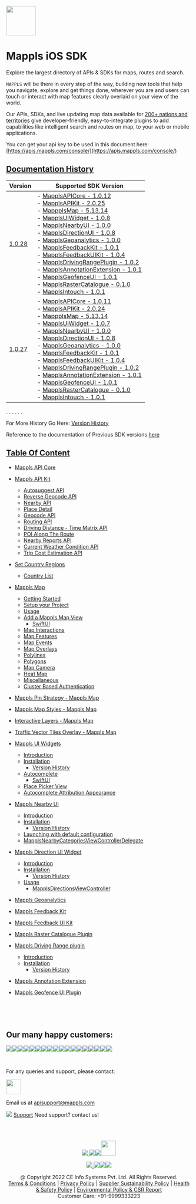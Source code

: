 [<img src="https://about.mappls.com/images/mappls-b-logo.svg" height="80"/> </p>](https://www.mapmyindia.com/api)

# Mappls iOS SDK
Explore the largest directory of APIs & SDKs for maps, routes and search.

`MAPPLS` will be there in every step of the way, building new tools that help you navigate, explore and get things done, wherever you are and users can touch or interact with map features clearly overlaid on your view of the world.

Our APIs, SDKs, and live updating map data available for [200+ nations and territories](https://github.com/MapmyIndia/mapmyindia-rest-api/blob/master/docs/countryISO.md) give developer-friendly, easy-to-integrate plugins to add capabilities like intelligent
search and routes on map, to your web or mobile applications.

You can get your api key to be used in this document here: [https://apis.mappls.com/console/](https://apis.mappls.com/console/)

## [Documentation History](#Documentation-History)

| Version | Supported SDK Version |
| ------- | --------------------- |
| [1.0.28](./docs/v1.0.28/README.md) | - [MapplsAPICore - 1.0.12](./docs/v1.0.28/MapplsAPICore.md) <br/> - [MapplsAPIKit - 2.0.25](./docs/v1.0.28/MapplsAPIKit.md) <br/> - [MappplsMap - 5.13.14](./docs/v1.0.28/MapplsMap.md#Vector-iOS-Map) <br/> - [MapplsUIWidget - 1.0.8](./docs/v1.0.28/MapplsUIWidgets.md) <br/> - [MapplsNearbyUI - 1.0.0](./docs/v1.0.28/MapplsNearbyUI.md) <br/> - [MapplsDirectionUI - 1.0.8](./docs/v1.0.28/MapplsDirectionUI.md) <br/> - [MapplsGeoanalytics - 1.0.0](./docs/v1.0.28/MapplsGeoanalytics.md) <br/> - [MapplsFeedbackKit - 1.0.1](./docs/v1.0.28/MapplsFeedbackKit.md) <br/> - [MapplsFeedbackUIKit - 1.0.4](./docs/v1.0.28/MapplsFeedbackUIKit.md) <br/> - [MapplsDrivingRangePlugin - 1.0.2](./docs/v1.0.28/MapplsDrivingRangePlugin.md) <br/> - [MapplsAnnotationExtension - 1.0.1](./docs/v1.0.28/MapplsAnnotationExtension.md) <br/> - [MapplsGeofenceUI - 1.0.1](./docs/v1.0.28/MapplsGeofenceUI.md) <br/> - [MapplsRasterCatalogue - 0.1.0](./docs/v1.0.28/RasterCatalouge.md) <br/> - [MapplsIntouch - 1.0.1](./docs/v1.0.28/MapplsIntouch.md)|
| [1.0.27](./docs/v1.0.27/README.md) | - [MapplsAPICore - 1.0.11](./docs/v1.0.27/MapplsAPICore.md) <br/> - [MapplsAPIKit - 2.0.24](./docs/v1.0.27/MapplsAPIKit.md) <br/> - [MappplsMap - 5.13.14](./docs/v1.0.27/MapplsMap.md#Vector-iOS-Map) <br/> - [MapplsUIWidget - 1.0.7](./docs/v1.0.27/MapplsUIWidgets.md) <br/> - [MapplsNearbyUI - 1.0.0](./docs/v1.0.27/MapplsNearbyUI.md) <br/> - [MapplsDirectionUI - 1.0.8](./docs/v1.0.27/MapplsDirectionUI.md) <br/> - [MapplsGeoanalytics - 1.0.0](./docs/v1.0.27/MapplsGeoanalytics.md) <br/> - [MapplsFeedbackKit - 1.0.1](./docs/v1.0.27/MapplsFeedbackKit.md) <br/> - [MapplsFeedbackUIKit - 1.0.4](./docs/v1.0.27/MapplsFeedbackUIKit.md) <br/> - [MapplsDrivingRangePlugin - 1.0.2](./docs/v1.0.27/MapplsDrivingRangePlugin.md) <br/> - [MapplsAnnotationExtension - 1.0.1](./docs/v1.0.27/MapplsAnnotationExtension.md) <br/> - [MapplsGeofenceUI - 1.0.1](./docs/v1.0.27/MapplsGeofenceUI.md) <br/> - [MapplsRasterCatalogue - 0.1.0](./docs/v1.0.27/RasterCatalouge.md) <br/> - [MapplsIntouch - 1.0.1](./docs/v1.0.27/MapplsIntouch.md)|
. . . . . .

For More History Go Here: [Version History](./Version-History.md)

Reference to the documentation of Previous SDK versions [here](https://github.com/mappls-api/mapmyindia-maps-vectorSDK-iOS)

## [Table Of Content](#Table-Of-Content)
- [Mappls API Core](./docs/v1.0.28/MapplsAPICore.md)[](#Mappls-API-Core)

- [Mappls API Kit](./docs/v1.0.28/MapplsAPIKit.md)
    * [Autosuggest API](./docs/v1.0.28/MapplsAPIKit.md#Autosuggest-API)
    * [Reverse Geocode API](./docs/v1.0.28/MapplsAPIKit.md#Reverse-Geocoding-API)
    * [Nearby API](./docs/v1.0.28/MapplsAPIKit.md#Nearby-API)
    * [Place Detail](./docs/v1.0.28/MapplsAPIKit.md#Place-Detail)
    * [Geocode API](./docs/v1.0.28/MapplsAPIKit.md#Geocoding-API)
    * [Routing API](./docs/v1.0.28/MapplsAPIKit.md#Routing-API)
    * [Driving Distance - Time Matrix API](./docs/v1.0.28/MapplsAPIKit.md#Driving-Distance-Time-Matrix-API)
    * [POI Along The Route](./docs/v1.0.28/MapplsAPIKit.md#POI-Along-The-Route-API)
    * [Nearby Reports API](./docs/v1.0.28/MapplsAPIKit.md#Nearby-Reports-API)
    * [Current Weather Condition API](./docs/v1.0.28/MapplsAPIKit.md#Current-Weather-Condition-API)
    * [Trip Cost Estimation API](./docs/v1.0.28/MapplsAPIKit.md#Trip-Cost-Estimation-API)

- [Set Country Regions](./docs/v1.0.28/Regions.md)
    - [Country List](https://github.com/mappls-api/mapmyindia-rest-api/blob/master/docs/countryISO.md)

- [Mappls Map](./docs/v1.0.28/MapplsMap.md#Vector-iOS-Map)
    * [Getting Started](./docs/v1.0.28/MapplsMap.md#Getting-Started)
    * [Setup your Project](./docs/v1.0.28/MapplsMap.md#Setup-your-Project)
    * [Usage](./docs/v1.0.28/MapplsMap.md#Usage)    
    * [Add a Mappls Map View](./docs/v1.0.28/MapplsMap.md#Add-a-Mappls-Map-View)
        * [SwiftUI](./docs/v1.0.28/MapplsMap.md#SwiftUI)
    * [Map Interactions](./docs/v1.0.28/MapplsMap.md#Map-Interactions)
    * [Map Features](./docs/v1.0.28/MapplsMap.md#Map-Features)
    * [Map Events](./docs/v1.0.28/MapplsMap.md#Map-Events)
    * [Map Overlays](./docs/v1.0.28/MapplsMap.md#Map-Overlays)
    * [Polylines](./docs/v1.0.28/MapplsMap.md#Polylines)
    * [Polygons](./docs/v1.0.28/MapplsMap.md#Polygons)
    * [Map Camera](./docs/v1.0.28/MapplsMap.md#Map-Camera)
    * [Heat Map](./docs/v1.0.28/MapplsHeatMap.md)
    * [Miscellaneous](./docs/v1.0.28/MapplsMap.md#Miscellaneous)
    * [Cluster Based Authentication](./docs/v1.0.28/MapplsMap.md#Cluster-Based-Authentication)

- [Mappls Pin Strategy - Mappls Map](./docs/v1.0.28/MapplsPinStrategy.md)

- [Mappls Map Styles - Mappls Map](./docs/v1.0.28/MapplsMapStyle.md)

- [Interactive Layers - Mappls Map](./docs/v1.0.28/InteractiveLayers.md)

- [Traffic Vector Tiles Overlay - Mappls Map](./docs/v1.0.28/MapplsTrafficVectorTileOverlay.md)

- [Mappls UI Widgets](./docs/v1.0.28/MapplsUIWidgets.md)
    - [Introduction](./docs/v1.0.28/MapplsUIWidgets.md#Introduction)
    - [Installation](./docs/v1.0.28/MapplsUIWidgets.md#Installation)
        - [Version History](./docs/v1.0.28/MapplsUIWidgets.md#Version-History)
    - [Autocomplete](./docs/v1.0.28/MapplsUIWidgets.md#Autocomplete)
        - [SwiftUI](./docs/v1.0.28/MapplsUIWidgets.md#SwiftUI-Full-Screen-Control)
    - [Place Picker View](./docs/v1.0.28/MapplsUIWidgets.md#Place-Picker-View)
    - [Autocomplete Attribution Appearance](./docs/v1.0.28/MapplsUIWidgets.md#Autocomplete-Attribution-Appearance)

- [Mappls Nearby UI](./docs/v1.0.28/MapplsNearbyUI.md)
    - [Introduction](./docs/v1.0.28/MapplsNearbyUI.md#Introduction)
    - [Installation](./docs/v1.0.28/MapplsNearbyUI.md#Installation)
        - [Version History](./docs/v1.0.28/MapplsNearbyUI.md#Version-History)
    - [Launching with default configuration](./docs/v1.0.28/MapplsNearbyUI.md#Launching-with-default-configuration)
    - [MapplsNearbyCategoriesViewControllerDelegate](./docs/v1.0.28/MapplsNearbyUI.md#MapplsNearbyCategoriesViewControllerDelegate)

- [Mappls Direction UI Widget](./docs/v1.0.28/MapplsDirectionUI.md)
    - [Introduction](./docs/v1.0.28/MapplsDirectionUI.md#Introduction)
    - [Installation](./docs/v1.0.28/MapplsDirectionUI.md#Installation)
        - [Version History](./docs/v1.0.28/MapplsDirectionUI.md#Version-History)
    - [Usage](./docs/v1.0.28/MapplsDirectionUI.md#Usage)
        - [MapplsDirectionsViewController](./docs/v1.0.28/MapplsDirectionUI.md#MapplsDirectionsViewController)

- [Mappls Geoanalytics](./docs/v1.0.28/MapplsGeoanalytics.md)

- [Mappls Feedback Kit](./docs/v1.0.28/MapplsFeedbackKit.md)

- [Mappls Feedback UI Kit](./docs/v1.0.28/MapplsFeedbackUIKit.md)

- [Mappls Raster Catalogue Plugin](./docs/v1.0.28/RasterCatalouge.md)

- [Mappls Driving Range plugin](./docs/v1.0.28/MapplsDrivingRangePlugin.md)
  - [Introduction](./docs/v1.0.28/MapplsDrivingRangePlugin.md#Introduction)
  - [Installation](./docs/v1.0.28/MapplsDrivingRangePlugin.md#Installation)
      - [Version History](./docs/v1.0.28/MapplsDrivingRangePlugin.md#Version-History)

- [Mappls Annotation Extension](./docs/v1.0.28/MapplsAnnotationExtension.md)

- [Mappls Geofence UI Plugin](./docs/v1.0.28/MapplsGeofenceUI.md)

<br><br><br>

## Our many happy customers:

![](https://www.mapmyindia.com/api/img/logos1/PhonePe.png)![](https://www.mapmyindia.com/api/img/logos1/Arya-Omnitalk.png)![](https://www.mapmyindia.com/api/img/logos1/delhivery.png)![](https://www.mapmyindia.com/api/img/logos1/hdfc.png)![](https://www.mapmyindia.com/api/img/logos1/TVS.png)![](https://www.mapmyindia.com/api/img/logos1/Paytm.png)![](https://www.mapmyindia.com/api/img/logos1/FastTrackz.png)![](https://www.mapmyindia.com/api/img/logos1/ICICI-Pru.png)![](https://www.mapmyindia.com/api/img/logos1/LeanBox.png)![](https://www.mapmyindia.com/api/img/logos1/MFS.png)![](https://www.mapmyindia.com/api/img/logos1/TTSL.png)![](https://www.mapmyindia.com/api/img/logos1/Novire.png)![](https://www.mapmyindia.com/api/img/logos1/OLX.png)![](https://www.mapmyindia.com/api/img/logos1/sun-telematics.png)![](https://www.mapmyindia.com/api/img/logos1/Sensel.png)![](https://www.mapmyindia.com/api/img/logos1/TATA-MOTORS.png)![](https://www.mapmyindia.com/api/img/logos1/Wipro.png)![](https://www.mapmyindia.com/api/img/logos1/Xamarin.png)

<br>

For any queries and support, please contact:

[<img src="https://about.mappls.com/images/mappls-b-logo.svg" height="40"/> </p>](https://about.mappls.com/api/)

Email us at [apisupport@mappls.com](mailto:apisupport@mappls.com)

![](https://www.mapmyindia.com/api/img/icons/support.png)
[Support](https://about.mappls.com/contact/)
Need support? contact us!

<br></br>

[<p align="center"> <img src="https://www.mapmyindia.com/api/img/icons/stack-overflow.png"/> ](https://stackoverflow.com/questions/tagged/mappls-api)[![](https://www.mapmyindia.com/api/img/icons/blog.png)](https://about.mappls.com/blog/)[![](https://www.mapmyindia.com/api/img/icons/gethub.png)](https://github.com/mappls-api)[<img src="https://mmi-api-team.s3.ap-south-1.amazonaws.com/API-Team/npm-logo.one-third%5B1%5D.png" height="40"/> </p>](https://www.npmjs.com/org/mapmyindia) 

[<p align="center"> <img src="https://www.mapmyindia.com/june-newsletter/icon4.png"/> ](https://www.facebook.com/Mapplsofficial)[![](https://www.mapmyindia.com/june-newsletter/icon2.png)](https://twitter.com/mappls)[![](https://www.mapmyindia.com/newsletter/2017/aug/llinkedin.png)](https://www.linkedin.com/company/mappls/)[![](https://www.mapmyindia.com/june-newsletter/icon3.png)](https://www.youtube.com/channel/UCAWvWsh-dZLLeUU7_J9HiOA)

<div align="center">@ Copyright 2022 CE Info Systems Pvt. Ltd. All Rights Reserved.</div>

<div align="center"> <a href="https://about.mappls.com/api/terms-&-conditions">Terms & Conditions</a> | <a href="https://www.mappls.com/about/privacy-policy">Privacy Policy</a> | <a href="https://www.mappls.com/pdf/mappls-sustainability-policy-healt-labour-rules-supplir-sustainability.pdf">Supplier Sustainability Policy</a> | <a href="https://www.mappls.com/pdf/Health-Safety-Management.pdf">Health & Safety Policy</a> | <a href="https://www.mappls.com/pdf/Environment-Sustainability-Policy-CSR-Report.pdf">Environmental Policy & CSR Report</a>

<div align="center">Customer Care: +91-9999333223</div>
